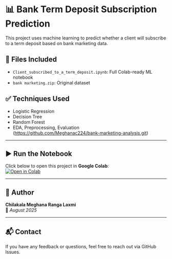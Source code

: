 # 📊 Bank Term Deposit Subscription Prediction

This project uses machine learning to predict whether a client will subscribe to a term deposit based on bank marketing data.

## 🔧 Files Included
- `Client_subscribed_to_a_term_deposit.ipynb`: Full Colab-ready ML notebook
- `bank marketing.zip`: Original dataset

## ✅ Techniques Used
- Logistic Regression
- Decision Tree
- Random Forest
- EDA, Preprocessing, Evaluation
(https://github.com/Meghanac224/bank-marketing-analysis.git)

---

## ▶️ Run the Notebook

Click below to open this project in **Google Colab**:  
[![Open in Colab](https://colab.research.google.com/assets/colab-badge.svg)](https://colab.research.google.com/github/Meghanac224/bank-term-deposit-prediction/blob/main/Client_subscribed_to_a_term_deposit.ipynb)

---

## 👤 Author

**Chilakala Meghana Ranga Laxmi**  
📅 *August 2025*

---

## 📬 Contact

If you have any feedback or questions, feel free to reach out via GitHub Issues.


